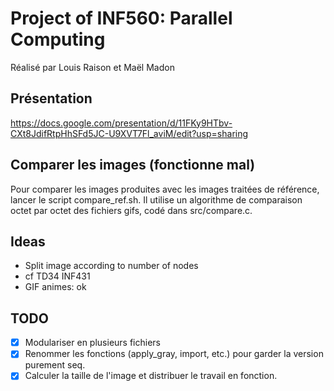# Project of INF560: Parallel Computing
Réalisé par Louis Raison et Maël Madon

## Présentation
https://docs.google.com/presentation/d/11FKy9HTbv-CXt8JdifRtpHhSFd5JC-U9XVT7Fl_aviM/edit?usp=sharing

## Comparer les images (fonctionne mal)
Pour comparer les images produites avec les images traitées de référence, lancer le script compare_ref.sh. Il utilise un algorithme de comparaison octet par octet des fichiers gifs, codé dans src/compare.c.

## Ideas

- Split image according to number of nodes
- cf TD34 INF431
- GIF animes: ok

## TODO

- [x] Modulariser en plusieurs fichiers
- [x] Renommer les fonctions (apply_gray, import, etc.) pour garder la version purement seq.
- [x] Calculer la taille de l'image et distribuer le travail en fonction.
